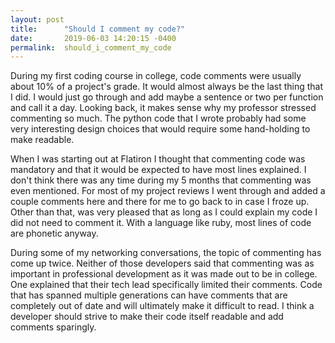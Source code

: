 ```yaml
---
layout: post
title:      "Should I comment my code?"
date:       2019-06-03 14:20:15 -0400
permalink:  should_i_comment_my_code
---
```



During my first coding course in college, code comments were usually about 10% of a project's grade. It would almost always be the last thing that I did. I would just go through and add maybe a sentence or two per function and call it a day. Looking back, it makes sense why my professor stressed commenting so much. The python code that I wrote probably had some very interesting design choices that would require some hand-holding to make readable. 

When I was starting out at Flatiron I thought that commenting code was mandatory and that it would be expected to have most lines explained. I don't think there was any time during my 5 months that commenting was even mentioned. For most of my project reviews I went through and added a couple comments here and there for me to go back to in case I froze up. Other than that, was very pleased that as long as I could explain my code I did not need to comment it. With a language like ruby, most lines of code are phonetic anyway. 

During some of my networking conversations, the topic of commenting has come up twice. Neither of those developers said that commenting was as important in professional development as it was made out to be in college. One explained that their tech lead specifically limited their comments. Code that has spanned multiple generations can have comments that are completely out of date and will ultimately make it difficult to read. I think a developer should strive to make their code itself readable and add comments sparingly. 
